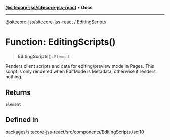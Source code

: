 [**@sitecore-jss/sitecore-jss-react**](../README.md) • **Docs**

***

[@sitecore-jss/sitecore-jss-react](../README.md) / EditingScripts

# Function: EditingScripts()

> **EditingScripts**(): `Element`

Renders client scripts and data for editing/preview mode in Pages.
This script is only rendered when EditMode is Metadata, otherwise it renders nothing.

## Returns

`Element`

## Defined in

[packages/sitecore-jss-react/src/components/EditingScripts.tsx:10](https://github.com/Sitecore/jss/blob/dee092415f12bcdad68eb71976eb7c8871273c91/packages/sitecore-jss-react/src/components/EditingScripts.tsx#L10)
